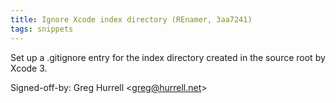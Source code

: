 ```yaml
---
title: Ignore Xcode index directory (REnamer, 3aa7241)
tags: snippets
---
```


Set up a .gitignore entry for the index directory created in the source root by Xcode 3.

Signed-off-by: Greg Hurrell &lt;greg@hurrell.net&gt;
